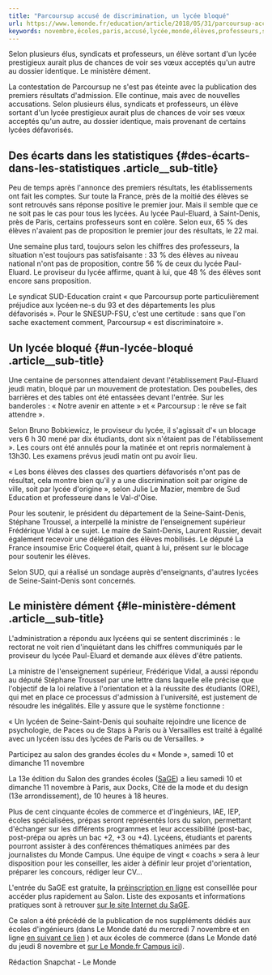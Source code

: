 ```yaml
---
title: "Parcoursup accusé de discrimination, un lycée bloqué"
url: https://www.lemonde.fr/education/article/2018/05/31/parcoursup-accuse-de-discrimination-un-lycee-bloque_5307792_1473685.html
keywords: novembre,écoles,paris,accusé,lycée,monde,élèves,professeurs,salon,discrimination,bloqué,parcoursup,pauleluard
---
```

Selon plusieurs élus, syndicats et professeurs, un élève sortant d'un lycée prestigieux aurait plus de chances de voir ses vœux acceptés qu'un autre au dossier identique. Le ministère dément.

La contestation de Parcoursup ne s'est pas éteinte avec la publication des premiers résultats d'admission. Elle continue, mais avec de nouvelles accusations. Selon plusieurs élus, syndicats et professeurs, un élève sortant d'un lycée prestigieux aurait plus de chances de voir ses vœux acceptés qu'un autre, au dossier identique, mais provenant de certains lycées défavorisés.

Des écarts dans les statistiques {#des-écarts-dans-les-statistiques .article__sub-title}
--------------------------------

Peu de temps après l'annonce des premiers résultats, les établissements ont fait les comptes. Sur toute la France, près de la moitié des élèves se sont retrouvés sans réponse positive le premier jour. Mais il semble que ce ne soit pas le cas pour tous les lycées. Au lycée Paul-Eluard, à Saint-Denis, près de Paris, certains professeurs sont en colère. Selon eux, 65 % des élèves n'avaient pas de proposition le premier jour des résultats, le 22 mai.

Une semaine plus tard, toujours selon les chiffres des professeurs, la situation n'est toujours pas satisfaisante : 33 % des élèves au niveau national n'ont pas de proposition, contre 56 % de ceux du lycée Paul-Eluard. Le proviseur du lycée affirme, quant à lui, que 48 % des élèves sont encore sans proposition.

Le syndicat SUD-Education craint « que Parcoursup porte particulièrement préjudice aux lycéen·ne-s du 93 et des départements les plus défavorisés ». Pour le SNESUP-FSU, c'est une certitude : sans que l'on sache exactement comment, Parcoursup « est discriminatoire ».

Un lycée bloqué {#un-lycée-bloqué .article__sub-title}
---------------

Une centaine de personnes attendaient devant l'établissement Paul-Eluard jeudi matin, bloqué par un mouvement de protestation. Des poubelles, des barrières et des tables ont été entassées devant l'entrée. Sur les banderoles : « Notre avenir en attente » et « Parcoursup : le rêve se fait attendre ».

Selon Bruno Bobkiewicz, le proviseur du lycée, il s'agissait d'« un blocage vers 6 h 30 mené par dix étudiants, dont six n'étaient pas de l'établissement ». Les cours ont été annulés pour la matinée et ont repris normalement à 13h30. Les examens prévus jeudi matin ont pu avoir lieu.

« Les bons élèves des classes des quartiers défavorisés n'ont pas de résultat, cela montre bien qu'il y a une discrimination soit par origine de ville, soit par lycée d'origine », selon Julie Le Mazier, membre de Sud Education et professeure dans le Val-d'Oise.

Pour les soutenir, le président du département de la Seine-Saint-Denis, Stéphane Troussel, a interpellé la ministre de l'enseignement supérieur Frédérique Vidal à ce sujet. Le maire de Saint-Denis, Laurent Russier, devait également recevoir une délégation des élèves mobilisés. Le député La France insoumise Eric Coquerel était, quant à lui, présent sur le blocage pour soutenir les élèves.

Selon SUD, qui a réalisé un sondage auprès d'enseignants, d'autres lycées de Seine-Saint-Denis sont concernés.

Le ministère dément {#le-ministère-dément .article__sub-title}
-------------------

L'administration a répondu aux lycéens qui se sentent discriminés : le rectorat ne voit rien d'inquiétant dans les chiffres communiqués par le proviseur du lycée Paul-Eluard et demande aux élèves d'être patients.

La ministre de l'enseignement supérieur, Frédérique Vidal, a aussi répondu au député Stéphane Troussel par une lettre dans laquelle elle précise que l'objectif de la loi relative à l'orientation et à la réussite des étudiants (ORE), qui met en place ce processus d'admission à l'université, est justement de résoudre les inégalités. Elle y assure que le système fonctionne :

« Un lycéen de Seine-Saint-Denis qui souhaite rejoindre une licence de psychologie, de Paces ou de Staps à Paris ou à Versailles est traité à égalité avec un lycéen issu des lycées de Paris ou de Versailles. »

Participez au salon des grandes écoles du « Monde », samedi 10 et dimanche 11 novembre

La 13e édition du Salon des grandes écoles ([SaGE](https://www.salon-grandes-ecoles.com/)) a lieu samedi 10 et dimanche 11 novembre à Paris, aux Docks, Cité de la mode et du design (13e arrondissement), de 10 heures à 18 heures.

Plus de cent cinquante écoles de commerce et d'ingénieurs, IAE, IEP, écoles spécialisées, prépas seront représentés lors du salon, permettant d'échanger sur les différents programmes et leur accessibilité (post-bac, post-prépa ou après un bac +2, +3 ou +4). Lycéens, étudiants et parents pourront assister à des conférences thématiques animées par des journalistes du Monde Campus. Une équipe de vingt « coachs » sera à leur disposition pour les conseiller, les aider à définir leur projet d'orientation, préparer les concours, rédiger leur CV\...

L'entrée du SaGE est gratuite, la [préinscription en ligne](http://bit.ly/SAGE2018_LMArt) est conseillée pour accéder plus rapidement au Salon. Liste des exposants et informations pratiques sont à retrouver [sur le site Internet du SaGE](https://www.salon-grandes-ecoles.com/?utm_source=lemonde&utm_medium=article&utm_campaign=sage2018).

Ce salon a été précédé de la publication de nos suppléments dédiés aux écoles d'ingénieurs (dans Le Monde daté du mercredi 7 novembre et en ligne [en suivant ce lien](https://www.lemonde.fr/ingenieurs-sciences/) ) et aux écoles de commerce (dans Le Monde daté du jeudi 8 novembre et [sur Le Monde.fr Campus ici](https://www.lemonde.fr/commerce-gestion/)).

Rédaction Snapchat - Le Monde
